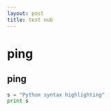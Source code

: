 ```yaml
---
layout: post
title: test nub
---
```


# ping
## ping

```python
s = "Python syntax highlighting"
print s
```
